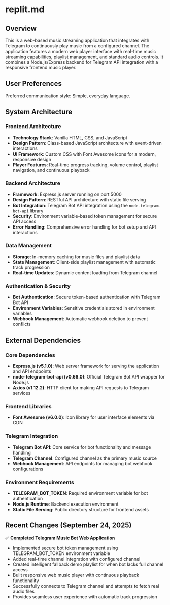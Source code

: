 # replit.md

## Overview

This is a web-based music streaming application that integrates with Telegram to continuously play music from a configured channel. The application features a modern web player interface with real-time music streaming capabilities, playlist management, and standard audio controls. It combines a Node.js/Express backend for Telegram API integration with a responsive frontend music player.

## User Preferences

Preferred communication style: Simple, everyday language.

## System Architecture

### Frontend Architecture
- **Technology Stack**: Vanilla HTML, CSS, and JavaScript
- **Design Pattern**: Class-based JavaScript architecture with event-driven interactions
- **UI Framework**: Custom CSS with Font Awesome icons for a modern, responsive design
- **Player Features**: Real-time progress tracking, volume control, playlist navigation, and continuous playback

### Backend Architecture
- **Framework**: Express.js server running on port 5000
- **Design Pattern**: RESTful API architecture with static file serving
- **Bot Integration**: Telegram Bot API integration using the `node-telegram-bot-api` library
- **Security**: Environment variable-based token management for secure API access
- **Error Handling**: Comprehensive error handling for bot setup and API interactions

### Data Management
- **Storage**: In-memory caching for music files and playlist data
- **State Management**: Client-side playlist management with automatic track progression
- **Real-time Updates**: Dynamic content loading from Telegram channel

### Authentication & Security
- **Bot Authentication**: Secure token-based authentication with Telegram Bot API
- **Environment Variables**: Sensitive credentials stored in environment variables
- **Webhook Management**: Automatic webhook deletion to prevent conflicts

## External Dependencies

### Core Dependencies
- **Express.js (v5.1.0)**: Web server framework for serving the application and API endpoints
- **node-telegram-bot-api (v0.66.0)**: Official Telegram Bot API wrapper for Node.js
- **Axios (v1.12.2)**: HTTP client for making API requests to Telegram services

### Frontend Libraries
- **Font Awesome (v6.0.0)**: Icon library for user interface elements via CDN

### Telegram Integration
- **Telegram Bot API**: Core service for bot functionality and message handling
- **Telegram Channel**: Configured channel as the primary music source
- **Webhook Management**: API endpoints for managing bot webhook configurations

### Environment Requirements
- **TELEGRAM_BOT_TOKEN**: Required environment variable for bot authentication
- **Node.js Runtime**: Backend execution environment
- **Static File Serving**: Public directory structure for frontend assets

## Recent Changes (September 24, 2025)

✅ **Completed Telegram Music Bot Web Application**
- Implemented secure bot token management using TELEGRAM_BOT_TOKEN environment variable
- Added real-time channel integration with configured channel
- Created intelligent fallback demo playlist for when bot lacks full channel access
- Built responsive web music player with continuous playback functionality
- Successfully connects to Telegram channel and attempts to fetch real audio files
- Provides seamless user experience with automatic track progression